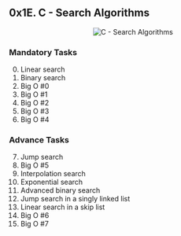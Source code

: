 ## 0x1E. C - Search Algorithms

<p align="center"><img src="https://www.volusion.com/blog/content/images/2018/11/What-is-a-Search-Algorithm.png" alt="C - Search Algorithms" /></p>

### Mandatory Tasks
0. Linear search
1. Binary search
2. Big O #0
3. Big O #1
4. Big O #2
5. Big O #3
6. Big O #4

### Advance Tasks
7. Jump search
8. Big O #5
9. Interpolation search
10. Exponential search
11. Advanced binary search
12. Jump search in a singly linked list
13. Linear search in a skip list
14. Big O #6
15. Big O #7
